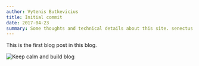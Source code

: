 ```yaml
---
author: Vytenis Butkevicius
title: Initial commit
date: 2017-04-23
summary: Some thoughts and technical details about this site. senectus et netus et malesuada fames ac turpis egestas. Vestibulum tortor quam, feugiat vitae, ultricies eget, tempor sit amet, ante. Donec eu libero sit amet quam egestas semper. Aenean ultricies mi vitae est. Mauris placerat eleifend leo. Quisque sit amet est et sapien ullamcorper pharetra. Vestibulum erat wisi, condimentum sed, `commodo vitae`, ornare sit amet, wisi. Aenean fermentum, elit eget tincidunt condimentum, eros ipsum  rutrum orci, sagittis tempus lacus enim ac dui. [Donec non enim](#) in turpis pulvinar facilisis. Ut felis. <!--If this unspecified first paragraph is used from content-->
---
```


This is the first blog post in this blog.


![Keep calm and build blog](/images/keep-calm-blog.png)
